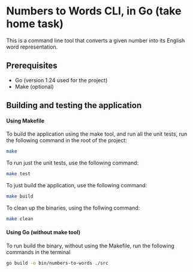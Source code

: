 # Numbers to Words CLI, in Go (take home task)

This is a command line tool that converts a given number into its English word representation.

## Prerequisites

- Go (version 1.24 used for the project)
- Make (optional)

## Building and testing the application

#### Using Makefile

To build the application using the make tool, and run all the unit tests, run the following command in the root of the project:

```sh
make
```

To run just the unit tests, use the following command:

```sh
make test
```

To just build the application, use the following command:

```sh
make build
```

To clean up the binaries, using the follwing command:

```sh
make clean
```

#### Using Go (without make tool)

To run build the binary, without using the Makefile, run the following commands in the terminal

```sh
go build -o bin/numbers-to-words ./src
```